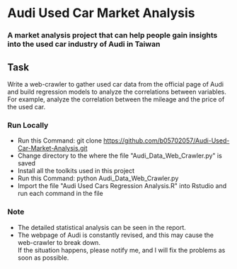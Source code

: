 # Audi Used Car Market Analysis

### A market analysis project that can help people gain insights into the used car industry of Audi in Taiwan

## Task
Write a web-crawler to gather used car data from the official page of Audi and build regression models to analyze the correlations between variables.
For example, analyze the correlation between the mileage and the price of the used car.

### Run Locally
* Run this Command: git clone <https://github.com/b05702057/Audi-Used-Car-Market-Analysis.git>
* Change directory to the where the file "Audi_Data_Web_Crawler.py" is saved
* Install all the toolkits used in this project
* Run this Command: python Audi_Data_Web_Crawler.py
* Import the file "Audi Used Cars Regression Analysis.R" into Rstudio and run each command in the file

### Note
* The detailed statistical analysis can be seen in the report.
* The webpage of Audi is constantly revised, and this may cause the web-crawler to break down.  
  If the situation happens, please notify me, and I will fix the problems as soon as possible.
